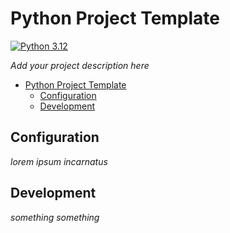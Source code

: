 # Python Project Template

[//]: # (Change python version if necessary)
[![Python 3.12](https://img.shields.io/badge/python-3.12-blue.svg)](https://www.python.org/downloads/release/python-360/)

*Add your project description here*

- [Python Project Template](#python-project-template)
  - [Configuration](#configuration)
  - [Development](#development)

## Configuration

*lorem ipsum incarnatus*

## Development

*something something*
